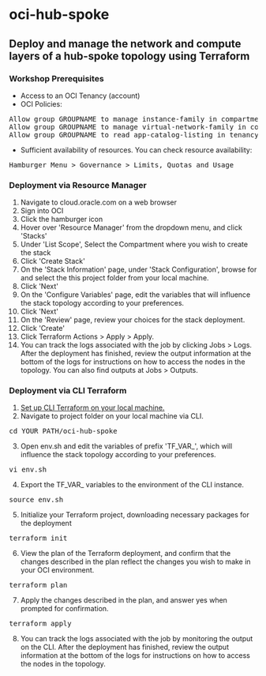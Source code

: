 # oci-hub-spoke
## Deploy and manage the network and compute layers of a hub-spoke topology using Terraform

### Workshop Prerequisites
- Access to an OCI Tenancy (account)
- OCI Policies:
<pre>
Allow group GROUPNAME to manage instance-family in compartment COMPARTMENTNAME
Allow group GROUPNAME to manage virtual-network-family in compartment COMPARTMENTNAME
Allow group GROUPNAME to read app-catalog-listing in tenancy
</pre>
- Sufficient availability of resources. You can check resource availability:
<pre>
Hamburger Menu &gt Governance &gt Limits, Quotas and Usage
</pre>

### Deployment via Resource Manager
1. Navigate to cloud.oracle.com on a web browser
2. Sign into OCI
3. Click the hamburger icon
4. Hover over 'Resource Manager' from the dropdown menu, and click 'Stacks'
5. Under 'List Scope', Select the Compartment where you wish to create the stack
6. Click 'Create Stack'
7. On the 'Stack Information' page, under 'Stack Configuration', browse for and select the this project folder from your local machine.
8. Click 'Next'
9. On the 'Configure Variables' page, edit the variables that will influence the stack topology according to your preferences.
10. Click 'Next'
11. On the 'Review' page, review your choices for the stack deployment.
12. Click 'Create'
13. Click Terraform Actions > Apply > Apply.
14. You can track the logs associated with the job by clicking Jobs > Logs. After the deployment has finished, review the output information at the bottom of the logs for instructions on how to access the nodes in the topology. You can also find outputs at Jobs > Outputs.

### Deployment via CLI Terraform



1. [Set up CLI Terraform on your local machine.](https://docs.oracle.com/en-us/iaas/Content/API/SDKDocs/terraformgetstarted.htm) 
2. Navigate to project folder on your local machine via CLI.
<pre>
cd YOUR_PATH/oci-hub-spoke
</pre>
3. Open env.sh and edit the variables of prefix 'TF_VAR_', which will influence the stack topology according to your preferences.
<pre>
vi env.sh
</pre>
4. Export the TF_VAR_ variables to the environment of the CLI instance.
<pre>
source env.sh
</pre>
5. Initialize your Terraform project, downloading necessary packages for the deployment
<pre>
terraform init
</pre>
6. View the plan of the Terraform deployment, and confirm that the changes described in the plan reflect the changes you wish to make in your OCI environment.
<pre>
terraform plan
</pre>
7. Apply the changes described in the plan, and answer yes when prompted for confirmation.
<pre>
terraform apply
</pre>
8. You can track the logs associated with the job by monitoring the output on the CLI. After the deployment has finished, review the output information at the bottom of the logs for instructions on how to access the nodes in the topology.